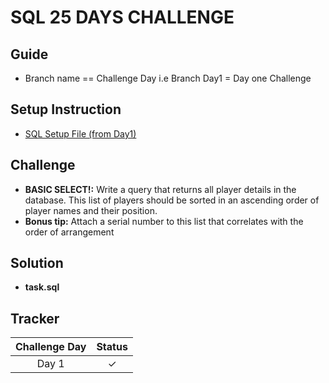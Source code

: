 
# SQL 25 DAYS CHALLENGE

## Guide
- Branch name == Challenge Day i.e Branch Day1 = Day one Challenge

## Setup Instruction
- [SQL Setup File (from Day1)](https://drive.google.com/drive/folders/1GYCOpqA9JnscBvby71cDVj5GZhNnyboV?usp=sharing)


## Challenge
- **BASIC SELECT!:** Write a query that returns all player details in the database. This list of players should be sorted in an ascending order of player names and their position.
- **Bonus tip:** Attach a serial number to this list that correlates with the order of arrangement

## Solution
- **task.sql**

## Tracker

| Challenge Day | Status |
| :---: | :---: |
| Day 1 | ✓ |
